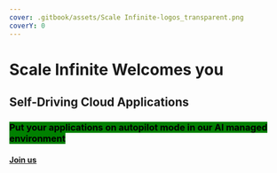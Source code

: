 ```yaml
---
cover: .gitbook/assets/Scale Infinite-logos_transparent.png
coverY: 0
---
```


# Scale Infinite Welcomes you

## Self-Driving Cloud Applications

### <mark style="background-color:green;">Put your applications on autopilot mode in our AI managed environment</mark>

#### [Join us](https://app.slack.com/client/T04QS32JX6E/C04QKEWE146)&#x20;

